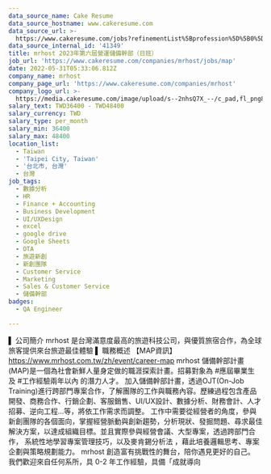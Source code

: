 ```yaml
---
data_source_name: Cake Resume
data_source_hostname: www.cakeresume.com
data_source_url: >-
  https://www.cakeresume.com/jobs?refinementList%5Bprofession%5D%5B0%5D=engineering_qa-engineer&refinementList%5Bsalary_type%5D=per_month&refinementList%5Bsalary_currency%5D=TWD&range%5Bsalary_range%5D%5Bmax%5D=600000
data_source_internal_id: '41349'
title: mrhost 2023年第六屆營運儲備幹部（日班）
job_url: 'https://www.cakeresume.com/companies/mrhost/jobs/map'
date: 2022-05-31T05:33:06.812Z
company_name: mrhost
company_page_url: 'https://www.cakeresume.com/companies/mrhost'
company_logo_url: >-
  https://media.cakeresume.com/image/upload/s--2nhsQ7X_--/c_pad,fl_png8,h_200,w_200/v1616319818/uifahvmthid5slz5f9nk.png
salary_text: TWD36400 - TWD48400
salary_currency: TWD
salary_type: per_month
salary_min: 36400
salary_max: 48400
location_list:
  - Taiwan
  - 'Taipei City, Taiwan'
  - '台北市, 台灣'
  - 台灣
job_tags:
  - 數據分析
  - HR
  - Finance + Accounting
  - Business Development
  - UI/UXDesign
  - excel
  - google drive
  - Google Sheets
  - OTA
  - 旅遊新創
  - 新創團隊
  - Customer Service
  - Marketing
  - Sales & Customer Service
  - 儲備幹部
badges:
  - QA Engineer

---
```


▌ 公司簡介 mrhost 是台灣滿意度最高的旅遊科技公司，與優質旅宿合作，為全球旅客提供來台旅遊最佳體驗 ▌ 職務概述 【MAP資訊】 https://www.mrhost.com.tw/zh/event/career-map mrhost 儲備幹部計畫(MAP)是一個為社會新鮮人量身定做的職涯探索計畫。招募對象為 #應屆畢業生 及 #工作經驗兩年以內 的潛力人才。 加入儲備幹部計畫，透過OJT(On-Job Training)進行跨部門專案合作，了解團隊的工作與職務內容。歷練過程包含產品開發、商務合作、行銷企劃、客服銷售、UI/UX設計、數據分析、財務會計、人才招募、逆向工程…等，將依工作需求而調整。 工作中需要從經營者的角度，參與新創團隊的各個面向，掌握經營脈動與創新趨勢，分析現狀、發掘問題、尋求最佳解決方案，以達成組織目標。並且實際參與經營會議、大型專案，透過跨部門合作， 系統性地學習專案管理技巧，以及麥肯錫分析法 ，藉此培養邏輯思考、專案企劃與策略規劃能力。 mrhost 創造富有挑戰性的舞台，陪你遇見更好的自己。 我們歡迎來自任何系所，具 0-2 年工作經驗，具備「成就導向